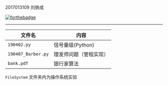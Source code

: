 2017013109 刘铁成

[![forthebadge](https://forthebadge.com/images/badges/made-with-python.svg)](https://forthebadge.com)

---

| 文件名 | 内容 |
| --- | --- |
| `190402.py` | 信号量级(Python) |
| `190407_Barber.py` | 理发师问题（管程实现） |
| `bank.pdf` | 银行家算法 |

`FileSystem` 文件夹内为操作系统实验
